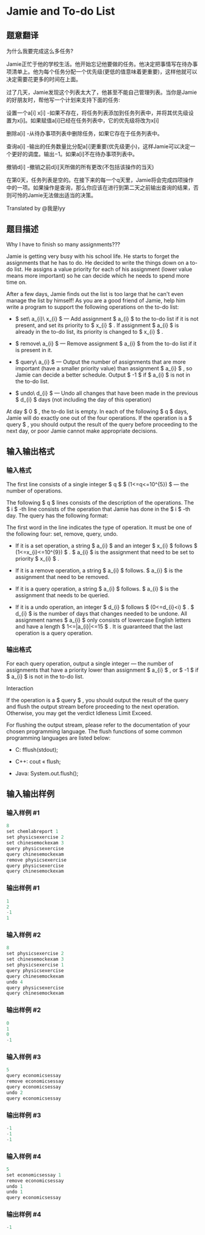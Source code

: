 # Jamie and To-do List

## 题意翻译

为什么我要完成这么多任务?

Jamie正忙于他的学校生活。他开始忘记他要做的任务。他决定把事情写在待办事项清单上。他为每个任务分配一个优先级(更低的值意味着更重要)，这样他就可以决定需要花更多的时间在上面。

过了几天，Jamie发现这个列表太大了，他甚至不能自己管理列表。当你是Jamie的好朋友时，帮他写一个计划来支持下面的任务:

设置一个a[i] x[i] -如果不存在，将任务列表添加到任务列表中，并将其优先级设置为x[i]。如果赋值a[i]已经在任务列表中，它的优先级将改为x[i]

删除a[i] -从待办事项列表中删除任务，如果它存在于任务列表中。

查询a[i] -输出的任务数量比分配a[i]更重要(优先级更小)，这样Jamie可以决定一个更好的调度。输出−1。如果a[i]不在待办事项列表中。

撤销d[i] -撤销之前d[i]天所做的所有更改(不包括该操作的当天)

在第0天，任务列表是空的。在接下来的每一个q天里，Jamie将会完成四项操作中的一项。如果操作是查询，那么你应该在进行到第二天之前输出查询的结果，否则可怜的Jamie无法做出适当的决策。

Translated by @我是lyy 

## 题目描述

Why I have to finish so many assignments???

Jamie is getting very busy with his school life. He starts to forget the assignments that he has to do. He decided to write the things down on a to-do list. He assigns a value priority for each of his assignment (lower value means more important) so he can decide which he needs to spend more time on.

After a few days, Jamie finds out the list is too large that he can't even manage the list by himself! As you are a good friend of Jamie, help him write a program to support the following operations on the to-do list:

- $ set\ a_{i}\ x_{i} $ — Add assignment $ a_{i} $ to the to-do list if it is not present, and set its priority to $ x_{i} $ . If assignment $ a_{i} $ is already in the to-do list, its priority is changed to $ x_{i} $ .

- $ remove\ a_{i} $ — Remove assignment $ a_{i} $ from the to-do list if it is present in it.

- $ query\ a_{i} $ — Output the number of assignments that are more important (have a smaller priority value) than assignment $ a_{i} $ , so Jamie can decide a better schedule. Output $ -1 $ if $ a_{i} $ is not in the to-do list.

- $ undo\ d_{i} $ — Undo all changes that have been made in the previous $ d_{i} $ days (not including the day of this operation)

At day $ 0 $ , the to-do list is empty. In each of the following $ q $ days, Jamie will do exactly one out of the four operations. If the operation is a $ query $ , you should output the result of the query before proceeding to the next day, or poor Jamie cannot make appropriate decisions.

## 输入输出格式

### 输入格式

The first line consists of a single integer $ q $ $ (1<=q<=10^{5}) $ — the number of operations.

The following $ q $ lines consists of the description of the operations. The $ i $ -th line consists of the operation that Jamie has done in the $ i $ -th day. The query has the following format:

The first word in the line indicates the type of operation. It must be one of the following four: set, remove, query, undo.

- If it is a set operation, a string $ a_{i} $ and an integer $ x_{i} $ follows $ (1<=x_{i}<=10^{9}) $ . $ a_{i} $ is the assignment that need to be set to priority $ x_{i} $ .

- If it is a remove operation, a string $ a_{i} $ follows. $ a_{i} $ is the assignment that need to be removed.

- If it is a query operation, a string $ a_{i} $ follows. $ a_{i} $ is the assignment that needs to be queried.

- If it is a undo operation, an integer $ d_{i} $ follows $ (0<=d_{i}<i) $ . $ d_{i} $ is the number of days that changes needed to be undone. All assignment names $ a_{i} $ only consists of lowercase English letters and have a length $ 1<=|a_{i}|<=15 $ . It is guaranteed that the last operation is a query operation.

### 输出格式

For each query operation, output a single integer — the number of assignments that have a priority lower than assignment $ a_{i} $ , or $ -1 $ if $ a_{i} $ is not in the to-do list.

Interaction

If the operation is a $ query $ , you should output the result of the query and flush the output stream before proceeding to the next operation. Otherwise, you may get the verdict Idleness Limit Exceed.

For flushing the output stream, please refer to the documentation of your chosen programming language. The flush functions of some common programming languages are listed below:

- C: fflush(stdout);

- C++: cout « flush;

- Java: System.out.flush();

## 输入输出样例

### 输入样例 #1

```cpp
8
set chemlabreport 1
set physicsexercise 2
set chinesemockexam 3
query physicsexercise
query chinesemockexam
remove physicsexercise
query physicsexercise
query chinesemockexam

```
### 输出样例 #1

```cpp
1
2
-1
1

```
### 输入样例 #2

```cpp
8
set physicsexercise 2
set chinesemockexam 3
set physicsexercise 1
query physicsexercise
query chinesemockexam
undo 4
query physicsexercise
query chinesemockexam

```
### 输出样例 #2

```cpp
0
1
0
-1

```
### 输入样例 #3

```cpp
5
query economicsessay
remove economicsessay
query economicsessay
undo 2
query economicsessay

```
### 输出样例 #3

```cpp
-1
-1
-1

```
### 输入样例 #4

```cpp
5
set economicsessay 1
remove economicsessay
undo 1
undo 1
query economicsessay

```
### 输出样例 #4

```cpp
-1

```
